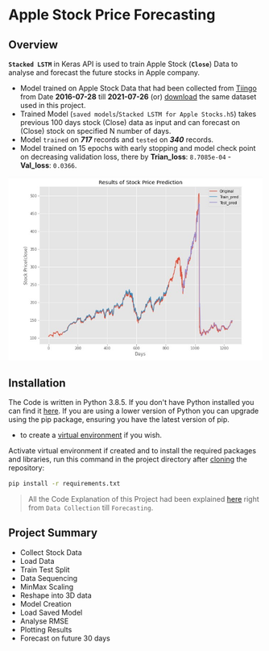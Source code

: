 
# Apple Stock Price Forecasting

## Overview
**`Stacked LSTM`** in Keras API is used to train Apple Stock (**`Close`**) Data to analyse and forecast the future stocks in Apple company.
* Model trained on Apple Stock Data that had been collected from [Tiingo](https://www.tiingo.com/) from Date **2016-07-28** till **2021-07-26** (or) [download](https://raw.githubusercontent.com/AI-kartheek/Apple-Stock-Price-Forecasting/main/datasets/Apple%20Stock%20Price.csv) the same dataset used in this project.
* Trained Model (`saved models`/`Stacked LSTM for Apple Stocks.h5`) takes previous 100 days stock (Close) data as input and can forecast on (Close) stock on specified N number of days.
* Model `trained` on ***717*** records and `tested` on ***340*** records.
* Model trained on 15 epochs with early stopping and model check point on decreasing validation loss, there by **Trian_loss**: `8.7085e-04` - **Val_loss**: `0.0366`.

![](https://raw.githubusercontent.com/AI-kartheek/Apple-Stock-Price-Forecasting/main/Images/Model%20performance.jpg)

## Installation
The Code is written in Python 3.8.5. If you don't have Python installed you can find it [here](https://www.python.org/downloads/). If you are using a lower version of Python you can upgrade using the pip package, ensuring you have the latest version of pip.

* to create a [virtual environment](https://www.javatpoint.com/how-to-create-a-virtual-environment-in-python) if you wish.

Activate virtual environment if created and to install the required packages and libraries, run this command in the project directory after [cloning](https://www.howtogeek.com/451360/how-to-clone-a-github-repository/) the repository:
```bash
pip install -r requirements.txt
```
> All the Code Explanation of this Project had been explained [here](https://github.com/AI-kartheek/Apple-Stock-Price-Forecasting/blob/main/stacked%20LSTM%20for%20Apple%20stock%20market%20prediction%20and%20forecasting.ipynb) right from ``Data Collection`` till ``Forecasting``.

## Project Summary
* Collect Stock Data
* Load Data
* Train Test Split
* Data Sequencing
* MinMax Scaling
* Reshape into 3D data
* Model Creation
* Load Saved Model
* Analyse RMSE
* Plotting Results
* Forecast on future 30 days
